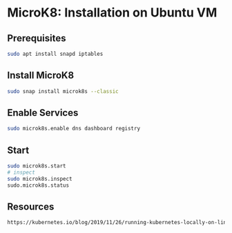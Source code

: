# MicroK8: Installation on Ubuntu VM
## Prerequisites
```bash
sudo apt install snapd iptables
```
## Install MicroK8
```bash
sudo snap install microk8s --classic
```
## Enable Services
```bash
sudo microk8s.enable dns dashboard registry
```
## Start
```bash
sudo microk8s.start
# inspect
sudo microk8s.inspect
sudo.microk8s.status
```
## Resources
```html
https://kubernetes.io/blog/2019/11/26/running-kubernetes-locally-on-linux-with-microk8s/
```
